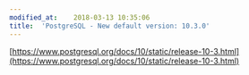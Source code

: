 ```yaml
---
modified_at:	2018-03-13 10:35:06
title:	'PostgreSQL - New default version: 10.3.0'
---
```


[https://www.postgresql.org/docs/10/static/release-10-3.html](https://www.postgresql.org/docs/10/static/release-10-3.html)
